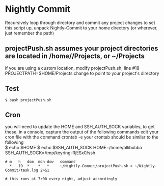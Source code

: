 # Nightly Commit
Recursively loop through directory and commit any project changes
to set this script up, unpack Nightly-Commit to your home directory (or wherever, just remember the path)
## projectPush.sh assumes your project directories are located in /home/<username>/Projects, or ~/Projects
if you are using a custom location, modify projectPush.sh, line #18
    PROJECTPATH=$HOME/Projects
change to point to your project's directory    
## Test
    $ bash projectPush.sh
## Cron
you will need to update the HOME and SSH_AUTH_SOCK variables, to get these, in a console, capture the output of the following commands
edit your cron file with the command
    crontab -e
your crontab should be similar to the following    
    $ echo $HOME
    $ echo $SSH_AUTH_SOCK
    HOME=/home/allibubba
    SSH_AUTH_SOCK=/tmp/keyring-RjESx0/ssh

    # m   h   dom  mon dow   command
      *   19  *    *   *     ~/Nightly-Commit/projectPush.sh > ~/Nightly-Commit/task.log 2>&1

    # this runs at 7:00 every night, adjust accordingly

